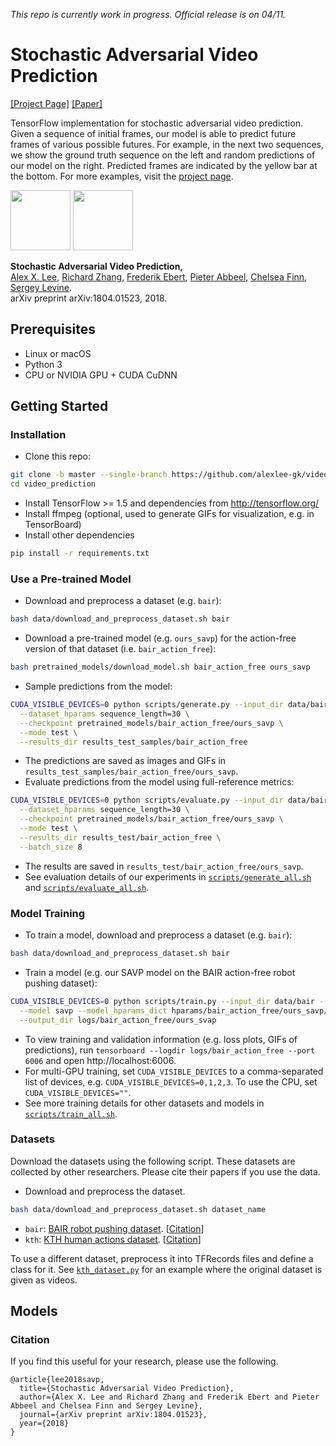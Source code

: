 *This repo is currently work in progress. Official release is on 04/11.*

# Stochastic Adversarial Video Prediction
[[Project Page]](https://alexlee-gk.github.io/video_prediction/) [[Paper]](https://arxiv.org/abs/1804.01523)

TensorFlow implementation for stochastic adversarial video prediction. Given a sequence of initial frames, our model is able to predict future frames of various possible futures. For example, in the next two sequences, we show the ground truth sequence on the left and random predictions of our model on the right. Predicted frames are indicated by the yellow bar at the bottom. For more examples, visit the [project page](https://alexlee-gk.github.io/video_prediction/).

<img src="https://alexlee-gk.github.io/video_prediction/index_files/images/bair_action_free_random_00066_crop.gif" height="96">
<img src="https://alexlee-gk.github.io/video_prediction/index_files/images/bair_action_free_random_00006_crop.gif" height="96">

**Stochastic Adversarial Video Prediction,**  
[Alex X. Lee](https://people.eecs.berkeley.edu/~alexlee_gk/), [Richard Zhang](https://richzhang.github.io/), [Frederik Ebert](https://febert.github.io/), [Pieter Abbeel](https://people.eecs.berkeley.edu/~pabbeel/), [Chelsea Finn](https://people.eecs.berkeley.edu/~cbfinn/), [Sergey Levine](https://people.eecs.berkeley.edu/~svlevine/).  
arXiv preprint arXiv:1804.01523, 2018.

## Prerequisites
- Linux or macOS
- Python 3
- CPU or NVIDIA GPU + CUDA CuDNN

## Getting Started ###
### Installation
- Clone this repo:
```bash
git clone -b master --single-branch https://github.com/alexlee-gk/video_prediction.git
cd video_prediction
```
- Install TensorFlow >= 1.5 and dependencies from http://tensorflow.org/
- Install ffmpeg (optional, used to generate GIFs for visualization, e.g. in TensorBoard)
- Install other dependencies
```bash
pip install -r requirements.txt
```

### Use a Pre-trained Model
- Download and preprocess a dataset (e.g. `bair`):
```bash
bash data/download_and_preprocess_dataset.sh bair
```
- Download a pre-trained model (e.g. `ours_savp`) for the action-free version of that dataset (i.e. `bair_action_free`):
```bash
bash pretrained_models/download_model.sh bair_action_free ours_savp
```
- Sample predictions from the model:
```bash
CUDA_VISIBLE_DEVICES=0 python scripts/generate.py --input_dir data/bair \
  --dataset_hparams sequence_length=30 \
  --checkpoint pretrained_models/bair_action_free/ours_savp \
  --mode test \
  --results_dir results_test_samples/bair_action_free
```
- The predictions are saved as images and GIFs in `results_test_samples/bair_action_free/ours_savp`.
- Evaluate predictions from the model using full-reference metrics:
```bash
CUDA_VISIBLE_DEVICES=0 python scripts/evaluate.py --input_dir data/bair \
  --dataset_hparams sequence_length=30 \
  --checkpoint pretrained_models/bair_action_free/ours_savp \
  --mode test \
  --results_dir results_test/bair_action_free \
  --batch_size 8
```
- The results are saved in `results_test/bair_action_free/ours_savp`.
- See evaluation details of our experiments in [`scripts/generate_all.sh`](scripts/generate_all.sh) and [`scripts/evaluate_all.sh`](scripts/evaluate_all.sh).

### Model Training
- To train a model, download and preprocess a dataset (e.g. `bair`):
```bash
bash data/download_and_preprocess_dataset.sh bair
```
- Train a model (e.g. our SAVP model on the BAIR action-free robot pushing dataset):
```bash
CUDA_VISIBLE_DEVICES=0 python scripts/train.py --input_dir data/bair --dataset bair \
  --model savp --model_hparams_dict hparams/bair_action_free/ours_savp/model_hparams.json \
  --output_dir logs/bair_action_free/ours_svap
```
- To view training and validation information (e.g. loss plots, GIFs of predictions), run `tensorboard --logdir logs/bair_action_free --port 6006` and open http://localhost:6006.
- For multi-GPU training, set `CUDA_VISIBLE_DEVICES` to a comma-separated list of devices, e.g. `CUDA_VISIBLE_DEVICES=0,1,2,3`. To use the CPU, set `CUDA_VISIBLE_DEVICES=""`.
- See more training details for other datasets and models in [`scripts/train_all.sh`](scripts/train_all.sh).

### Datasets
Download the datasets using the following script. These datasets are collected by other researchers. Please cite their papers if you use the data.
- Download and preprocess the dataset.
```bash
bash data/download_and_preprocess_dataset.sh dataset_name
```
- `bair`: [BAIR robot pushing dataset](https://sites.google.com/view/sna-visual-mpc/). [[Citation](data/bibtex/sna.txt)]
- `kth`: [KTH human actions dataset](http://www.nada.kth.se/cvap/actions/). [[Citation](data/bibtex/kth.txt)]

To use a different dataset, preprocess it into TFRecords files and define a class for it. See [`kth_dataset.py`](video_prediction/datasets/kth_dataset.py) for an example where the original dataset is given as videos.

## Models


### Citation

If you find this useful for your research, please use the following.

```
@article{lee2018savp,
  title={Stochastic Adversarial Video Prediction},
  author={Alex X. Lee and Richard Zhang and Frederik Ebert and Pieter Abbeel and Chelsea Finn and Sergey Levine},
  journal={arXiv preprint arXiv:1804.01523},
  year={2018}
}
```
